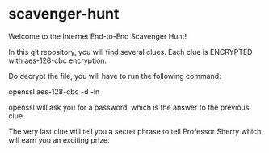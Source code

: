 # scavenger-hunt

Welcome to the Internet End-to-End Scavenger Hunt!

In this git repository, you will find several clues. Each clue is ENCRYPTED with aes-128-cbc encryption.

Do decrypt the file, you will have to run the following command:

openssl aes-128-cbc -d -in <CLUE FILE>

openssl will ask you for a password, which is the answer to the previous clue.

The very last clue will tell you a secret phrase to tell Professor Sherry which will earn you an exciting prize.




